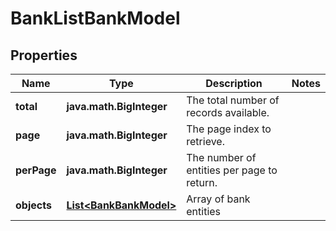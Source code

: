 

# BankListBankModel


## Properties

Name | Type | Description | Notes
------------ | ------------- | ------------- | -------------
**total** | **java.math.BigInteger** | The total number of records available. | 
**page** | **java.math.BigInteger** | The page index to retrieve. | 
**perPage** | **java.math.BigInteger** | The number of entities per page to return. | 
**objects** | [**List&lt;BankBankModel&gt;**](BankBankModel.md) | Array of bank entities | 




